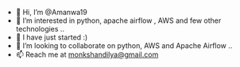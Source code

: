 - 👋 Hi, I’m @Amanwa19
- 👀 I’m interested in python, apache airflow , AWS and few other technologies ..
- 🌱 I have just started :)
- 💞️ I’m looking to collaborate on python, AWS and Apache Airflow ..
- 📫 Reach me at monkshandilya@gmail.com

<!---
Amanwa19/Amanwa19 is a ✨ special ✨ repository because its `README.md` (this file) appears on your GitHub profile.
You can click the Preview link to take a look at your changes.
--->
